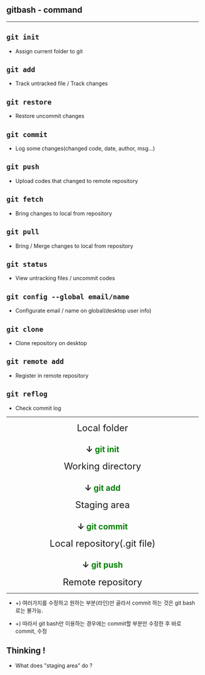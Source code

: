 ## gitbash - command

---

## `git init`

- Assign current folder to git

## `git add`

- Track untracked file / Track changes

## `git restore`

- Restore uncommit changes

## `git commit`

- Log some changes(changed code, date, author, msg...)

## `git push`

- Upload codes that changed to remote repository

## `git fetch`

- Bring changes to local from repository

## `git pull`

- Bring / Merge changes to local from repository

## `git status`

- View untracking files / uncommit codes

## `git config --global email/name`

- Configurate email / name on global(desktop user info)

## `git clone`

- Clone repository on desktop

## `git remote add`

- Register in remote repository

## `git reflog`

- Check commit log

---

<div style="text-align:center">

<font size = 5>Local folder</font>

## &darr; <span style="color:green">git init</span>

<font size = 5>Working directory</font>

## &darr; <span style="color:green">git add</span>

<font size = 5>Staging area</font>

## &darr; <span style="color:green">git commit</span>

<font size = 5>Local repository(.git file)</font>

## &darr; <span style="color:green">git push</span>

<font size = 5>Remote repository</font>

</div>

---

- +) 여러가지를 수정하고 원하는 부분(라인)만 골라서 commit 하는 것은 git bash 로는 불가능.

- +) 따라서 git bash만 이용하는 경우에는 commit할 부분만 수정한 후 바로 commit, 수정

## Thinking !

- What does "staging area" do ?
